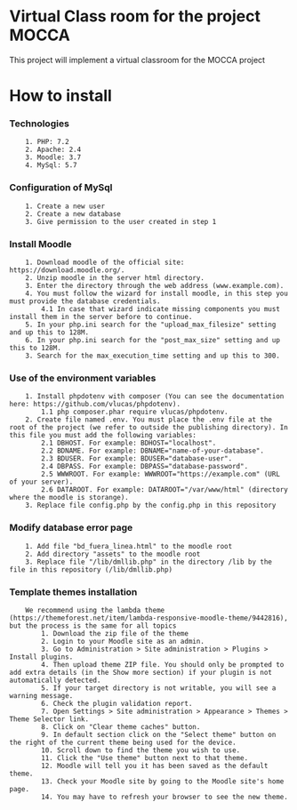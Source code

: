 # Virtual Class room for the project MOCCA
This project will implement a virtual classroom for the MOCCA project
	
# How to install
	
### Technologies
	
		1. PHP: 7.2
		2. Apache: 2.4
		3. Moodle: 3.7
		4. MySql: 5.7
		
### Configuration of MySql
	
		1. Create a new user
		2. Create a new database
		3. Give permission to the user created in step 1
		
### Install Moodle
	
		1. Download moodle of the official site: https://download.moodle.org/.
		2. Unzip moodle in the server html directory.
		3. Enter the directory through the web address (www.example.com).
		4. You must follow the wizard for install moodle, in this step you must provide the database credentials.
			4.1 In case that wizard indicate missing components you must install them in the server before to continue.
		5. In your php.ini search for the "upload_max_filesize" setting and up this to 128M.
		6. In your php.ini search for the "post_max_size" setting and up this to 128M.
		3. Search for the max_execution_time setting and up this to 300.
			
			
### Use of the environment variables 
	
		1. Install phpdotenv with composer (You can see the documentation here: https://github.com/vlucas/phpdotenv).
			1.1 php composer.phar require vlucas/phpdotenv.
		2. Create file named .env. You must place the .env file at the root of the project (we refer to outside the publishing directory). In this file you must add the following variables:
			2.1 DBHOST. For example: BDHOST="localhost".
			2.2 BDNAME. For example: DBNAME="name-of-your-database".
			2.3 BDUSER. For example: BDUSER="database-user".
			2.4 DBPASS. For example: DBPASS="database-password".
			2.5 WWWROOT. For example: WWWROOT="https://example.com" (URL of your server).
			2.6 DATAROOT. For example: DATAROOT="/var/www/html" (directory where the moodle is storange).
		3. Replace file config.php by the config.php in this repository
	
### Modify database error page 
		1. Add file "bd_fuera_linea.html" to the moodle root
		2. Add directory "assets" to the moodle root
		3. Replace file "/lib/dmllib.php" in the directory /lib by the file in this repository (/lib/dmllib.php)
		
### Template themes installation
		We recommend using the lambda theme (https://themeforest.net/item/lambda-responsive-moodle-theme/9442816), but the process is the same for all topics
			1. Download the zip file of the theme
			2. Login to your Moodle site as an admin.
			3. Go to Administration > Site administration > Plugins > Install plugins.
			4. Then upload theme ZIP file. You should only be prompted to add extra details (in the Show more section) if your plugin is not automatically detected.
			5. If your target directory is not writable, you will see a warning message.
			6. Check the plugin validation report.
			7. Open Settings > Site administration > Appearance > Themes > Theme Selector link.
			8. Click on "Clear theme caches" button.
			9. In default section click on the "Select theme" button on the right of the current theme being used for the device.
			10. Scroll down to find the theme you wish to use.
			11. Click the "Use theme" button next to that theme.
			12. Moodle will tell you it has been saved as the default theme.
			13. Check your Moodle site by going to the Moodle site's home page. 
			14. You may have to refresh your browser to see the new theme.
			
			
			
			